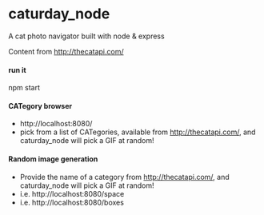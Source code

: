 # caturday_node

A cat photo navigator built with node & express

Content from http://thecatapi.com/


####  run it
npm start


#### CATegory browser
* http://localhost:8080/
* pick from a list of CATegories, available from http://thecatapi.com/, and caturday_node will pick a GIF at random!

#### Random image generation
* Provide the name of a category from http://thecatapi.com/, and caturday_node will pick a GIF at random!
* i.e. http://localhost:8080/space
* i.e. http://localhost:8080/boxes 
